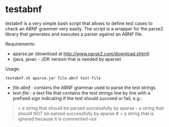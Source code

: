 testabnf
========

testabnf is a very simple bash script that allows to define test cases to check an ABNF grammer very easily. The script is a wrapper for the parse2 library that generates and executes a parser against an ABNF file.

Requirements:
* aparse.jar (download at http://www.parse2.com/download.shtml)
* (java, javac - JDK version that is needed by aparse)

Usage:

    testabnf.sh aparse.jar file.abnf test-file

* *file.abnf* : contains the ABNF grammar used to parse the test strings
* *test-file* : a text file that contains the test strings line by line with a prefixed sign indicating if the test should succeed or fail, e.g.:

> \+ a string that should be parsed successfully by aparse
> \- a string that should NOT be parsed successfully by aparse
> \# \+ a string that is ignored because it is commented-out
